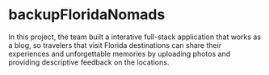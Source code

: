 # backupFloridaNomads
In this project, the team built a interative full-stack application that works as a blog, so travelers that visit Florida destinations can share their experiences and unforgettable memories by uploading photos and providing descriptive feedback on the locations.
